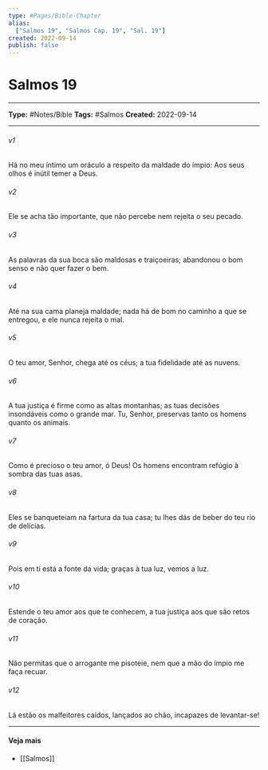 ```yaml
---
type: #Pages/Bible-Chapter
alias:
  ["Salmos 19", "Salmos Cap. 19", "Sal. 19"]
created: 2022-09-14
publish: false
---
```


# Salmos 19

---

**Type:** #Notes/Bible
**Tags:** #Salmos
**Created:** 2022-09-14

---

###### v1
Há no meu íntimo um oráculo a respeito da maldade do ímpio: Aos seus olhos é inútil temer a Deus.
###### v2
Ele se acha tão importante, que não percebe nem rejeita o seu pecado.
###### v3
As palavras da sua boca são maldosas e traiçoeiras; abandonou o bom senso e não quer fazer o bem.
###### v4
Até na sua cama planeja maldade; nada há de bom no caminho a que se entregou, e ele nunca rejeita o mal.
###### v5
O teu amor, Senhor, chega até os céus; a tua fidelidade até as nuvens.
###### v6
A tua justiça é firme como as altas montanhas; as tuas decisões insondáveis como o grande mar. Tu, Senhor, preservas tanto os homens quanto os animais.
###### v7
Como é precioso o teu amor, ó Deus! Os homens encontram refúgio à sombra das tuas asas.
###### v8
Eles se banqueteiam na fartura da tua casa; tu lhes dás de beber do teu rio de delícias.
###### v9
Pois em ti está a fonte da vida; graças à tua luz, vemos a luz.
###### v10
Estende o teu amor aos que te conhecem, a tua justiça aos que são retos de coração.
###### v11
Não permitas que o arrogante me pisoteie, nem que a mão do ímpio me faça recuar.
###### v12
Lá estão os malfeitores caídos, lançados ao chão, incapazes de levantar-se!


---

#### Veja mais

- [[Salmos]]
